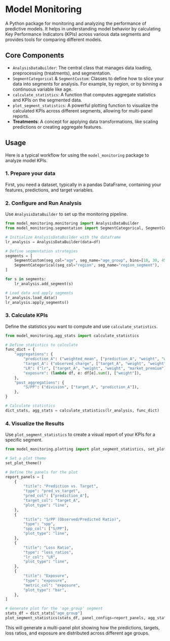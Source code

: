 # Model Monitoring

A Python package for monitoring and analyzing the performance of predictive models. It helps in understanding model behavior by calculating Key Performance Indicators (KPIs) across various data segments and provides tools for comparing different models.

## Core Components

- `AnalysisDataBuilder`: The central class that manages data loading, preprocessing (treatments), and segmentation.
- `SegmentCategorical` & `SegmentCustom`: Classes to define how to slice your data into segments for analysis. For example, by region, or by binning a continuous variable like age.
- `calculate_statistics`: A function that computes aggregate statistics and KPIs on the segmented data.
- `plot_segment_statistics`: A powerful plotting function to visualize the calculated KPIs across different segments, allowing for multi-panel reports.
- **Treatments**: A concept for applying data transformations, like scaling predictions or creating aggregate features.

## Usage

Here is a typical workflow for using the `model_monitoring` package to analyze model KPIs.

### 1. Prepare your data

First, you need a dataset, typically in a pandas DataFrame, containing your features, predictions, and target variables. 

### 2. Configure and Run Analysis

Use `AnalysisDataBuilder` to set up the monitoring pipeline.

```python
from model_monitoring.monitoring import AnalysisDataBuilder
from model_monitoring.segmentation import SegmentCategorical, SegmentCustom

# Initialize AnalysisDataBuilder with the dataframe
lr_analysis = AnalysisDataBuilder(data=df)

# Define segmentation strategies
segments = [
    SegmentCustom(seg_col="age", seg_name="age_group", bins=[18, 30, 45, 60, 75]),
    SegmentCategorical(seg_col="region", seg_name="region_segment"),
]

for s in segments:
    lr_analysis.add_segment(s)

# Load data and apply segments
lr_analysis.load_data()
lr_analysis.apply_segments()
```

### 3. Calculate KPIs

Define the statistics you want to compute and use `calculate_statistics`.

```python
from model_monitoring.agg_stats import calculate_statistics

# Define statistics to calculate
func_dict = {
    "aggregations": {
        "prediction_A": ("weighted_mean", ["prediction_A", "weight", "weight"]),
        "target_A": ("observed_charge", ["target_A", "weight", "weight"]),
        "LR": ("lr", ["target_A", "weight", "weight", "market_premium"]),
        "exposure": (lambda df, e: df[e].sum(), ["weight"]),
    },
    "post_aggregations": {
        "S/PP": ("division", ["target_A", "prediction_A"]),
    },
}

# Calculate statistics
dict_stats, agg_stats = calculate_statistics(lr_analysis, func_dict)
```

### 4. Visualize the Results

Use `plot_segment_statistics` to create a visual report of your KPIs for a specific segment.

```python
from model_monitoring.plotting import plot_segment_statistics, set_plot_theme

# Set a plot theme
set_plot_theme()

# Define the panels for the plot
report_panels = [
    {
        "title": "Prediction vs. Target",
        "type": "pred_vs_target",
        "pred_col": ["prediction_A"],
        "target_col": "target_A",
        "plot_type": "line",
    },
    {
        "title": "S/PP (Observed/Predicted Ratio)",
        "type": "spp",
        "spp_col": ["S/PP"],
        "plot_type": "line",
    },
    {
        "title": "Loss Ratio",
        "type": "loss_ratios",
        "lr_col": "LR",
        "plot_type": "line",
    },
    {
        "title": "Exposure",
        "type": "exposure",
        "metric_col": "exposure",
        "plot_type": "bar",
    },
]

# Generate plot for the 'age_group' segment
stats_df = dict_stats["age_group"]
plot_segment_statistics(stats_df, panel_configs=report_panels, agg_stats=agg_stats)
```
This will generate a multi-panel plot showing how the predictions, targets, loss ratios, and exposure are distributed across different age groups.

